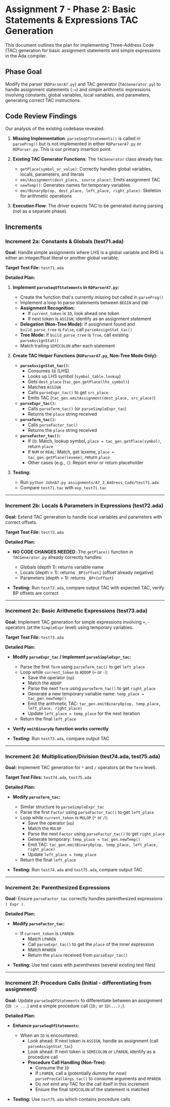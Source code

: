 # Assignment 7 - Phase 2: Basic Statements & Expressions TAC Generation

This document outlines the plan for implementing Three-Address Code (TAC) generation for basic assignment statements and simple expressions in the Ada compiler.

## Phase Goal

Modify the parser (`RDParserA7.py`) and TAC generator (`TACGenerator.py`) to handle assignment statements (`:=`) and simple arithmetic expressions involving constants, global variables, local variables, and parameters, generating correct TAC instructions.

## Code Review Findings

Our analysis of the existing codebase revealed:

1. **Missing Implementation**: `parseSeqOfStatements()` is called in `parseProg()` but is not implemented in either `RDParserA7.py` or `RDParser.py`. This is our primary insertion point.

2. **Existing TAC Generator Functions**: The `TACGenerator` class already has:
   - `getPlace(symbol_or_value)`: Correctly handles global variables, locals, parameters, and literals
   - `emitAssignment(dest_place, source_place)`: Emits assignment TAC
   - `newTemp()`: Generates names for temporary variables
   - `emitBinaryOp(op, dest_place, left_place, right_place)`: Skeleton for arithmetic operations

3. **Execution Flow**: The driver expects TAC to be generated during parsing (not as a separate phase).

## Increments

### Increment 2a: Constants & Globals (test71.ada)

**Goal:** Handle simple assignments where LHS is a global variable and RHS is either an integer/float literal or another global variable.

**Target Test File:** `test71.ada`

**Detailed Plan:**

1. **Implement `parseSeqOfStatements` in `RDParserA7.py`:**
   - Create the function that's currently missing but called in `parseProg()`
   - Implement a loop to parse statements between `BEGIN` and `END`
   - **Assignment Recognition:**
     - If `current_token` is `ID`, look ahead one token
     - If next token is `ASSIGN`, identify as an assignment statement
   - **Delegation (Non-Tree Mode):** If assignment found and `build_parse_tree` is `False`, call `parseAssignStat_tac()`
   - **Tree Mode:** If `build_parse_tree` is `True`, call existing `parseAssignStat()`
   - Match trailing `SEMICOLON` after each statement

2. **Create TAC Helper Functions (`RDParserA7.py`, Non-Tree Mode Only):**
   - **`parseAssignStat_tac()`:**
     - Consumes `ID` (LHS)
     - Looks up LHS symbol (`symbol_table.lookup`)
     - Gets `dest_place` (`tac_gen.getPlace(lhs_symbol)`)
     - Matches `ASSIGN`
     - Calls `parseExpr_tac()` to get `src_place`
     - Emits TAC (`tac_gen.emitAssignment(dest_place, src_place)`)
   - **`parseExpr_tac()`:**
     - Calls `parseTerm_tac()` (or `parseSimpleExpr_tac`)
     - Returns the `place` string received
   - **`parseTerm_tac()`:**
     - Calls `parseFactor_tac()`
     - Returns the `place` string received
   - **`parseFactor_tac()`:**
     - If `ID`: Match, lookup symbol, `place = tac_gen.getPlace(symbol)`, return `place`
     - If `NUM` or `REAL`: Match, get lexeme, `place = tac_gen.getPlace(lexeme)`, return `place`
     - Other cases (e.g., `(`): Report error or return placeholder

3. **Testing:**
   - Run `python JohnA7.py assignments/A7_3_Address_Code/test71.ada`
   - Compare `test71.tac` with `exp_test71.tac`

---

### Increment 2b: Locals & Parameters in Expressions (test72.ada)

**Goal:** Extend TAC generation to handle local variables and parameters with correct offsets.

**Target Test File:** `test72.ada`

**Detailed Plan:**

- **NO CODE CHANGES NEEDED**: The `getPlace()` function in `TACGenerator.py` already correctly handles:
  - Globals (depth 1): returns variable name
  - Locals (depth > 1): returns `_BP{offset}` (offset already negative)
  - Parameters (depth > 1): returns `_BP+{offset}`

- **Testing:** Run `test72.ada`, compare output TAC with expected TAC, verify BP offsets are correct

---

### Increment 2c: Basic Arithmetic Expressions (test73.ada)

**Goal:** Implement TAC generation for simple expressions involving `+`, `-` operators (at the `SimpleExpr` level) using temporary variables.

**Target Test File:** `test73.ada`

**Detailed Plan:**

- **Modify `parseExpr_tac` / Implement `parseSimpleExpr_tac`:**
  - Parse the first `Term` using `parseTerm_tac()` to get `left_place`
  - Loop while `current_token` is `ADDOP` (`+` or `-`):
    - Save the operator (`op`)
    - Match the `ADDOP`
    - Parse the next `Term` using `parseTerm_tac()` to get `right_place`
    - Generate a new temporary variable name: `temp_place = tac_gen.newTemp()`
    - Emit the arithmetic TAC: `tac_gen.emitBinaryOp(op, temp_place, left_place, right_place)`
    - Update `left_place = temp_place` for the next iteration
  - Return the final `left_place`

- **Verify `emitBinaryOp` function works correctly**

- **Testing:** Run `test73.ada`, compare output TAC

---

### Increment 2d: Multiplication/Division (test74.ada, test75.ada)

**Goal:** Implement TAC generation for `*` and `/` operators (at the `Term` level).

**Target Test Files:** `test74.ada`, `test75.ada`

**Detailed Plan:**

- **Modify `parseTerm_tac`:**
  - Similar structure to `parseSimpleExpr_tac`
  - Parse the first `Factor` using `parseFactor_tac()` to get `left_place`
  - Loop while `current_token` is `MULOP` (`*` or `/`):
    - Save the operator (`op`)
    - Match the `MULOP`
    - Parse the next `Factor` using `parseFactor_tac()` to get `right_place`
    - Generate temporary: `temp_place = tac_gen.newTemp()`
    - Emit TAC: `tac_gen.emitBinaryOp(op, temp_place, left_place, right_place)`
    - Update `left_place = temp_place`
  - Return the final `left_place`

- **Testing:** Run `test74.ada` and `test75.ada`, compare output TAC

---

### Increment 2e: Parenthesized Expressions

**Goal:** Ensure `parseFactor_tac` correctly handles parenthesized expressions `( Expr )`.

**Detailed Plan:**

- **Modify `parseFactor_tac`:**
  - If `current_token` is `LPAREN`:
    - Match `LPAREN`
    - Call `parseExpr_tac()` to get the `place` of the inner expression
    - Match `RPAREN`
    - Return the `place` received from `parseExpr_tac()`

- **Testing:** Use test cases with parentheses (several existing test files)

---

### Increment 2f: Procedure Calls (Initial - differentiating from assignment)

**Goal:** Update `parseSeqOfStatements` to differentiate between an assignment (`ID := ...`) and a simple procedure call (`ID;` or `ID(...);`).

**Detailed Plan:**

- **Enhance `parseSeqOfStatements`:**
  - When an `ID` is encountered:
    - Look ahead: If next token is `ASSIGN`, handle as assignment (call `parseAssignStat_tac`)
    - Look ahead: If next token is `SEMICOLON` or `LPAREN`, identify as a procedure call
    - **Procedure Call Handling (Non-Tree):**
      - Consume the `ID`
      - If `LPAREN`, call a (potentially dummy for now) `parseProcCallArgs_tac()` to consume arguments and `RPAREN`
      - Do *not* emit any TAC for the call itself in this increment
      - Ensure the final `SEMICOLON` of the statement is matched

- **Testing:** Use `test75.ada` which contains procedure calls